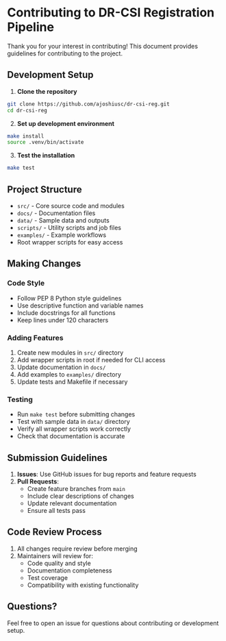 # Contributing to DR-CSI Registration Pipeline

Thank you for your interest in contributing! This document provides guidelines for contributing to the project.

## Development Setup

1. **Clone the repository**
```bash
git clone https://github.com/ajoshiusc/dr-csi-reg.git
cd dr-csi-reg
```

2. **Set up development environment**
```bash
make install
source .venv/bin/activate
```

3. **Test the installation**
```bash
make test
```

## Project Structure

- `src/` - Core source code and modules
- `docs/` - Documentation files
- `data/` - Sample data and outputs  
- `scripts/` - Utility scripts and job files
- `examples/` - Example workflows
- Root wrapper scripts for easy access

## Making Changes

### Code Style
- Follow PEP 8 Python style guidelines
- Use descriptive function and variable names
- Include docstrings for all functions
- Keep lines under 120 characters

### Adding Features
1. Create new modules in `src/` directory
2. Add wrapper scripts in root if needed for CLI access
3. Update documentation in `docs/`
4. Add examples to `examples/` directory
5. Update tests and Makefile if necessary

### Testing
- Run `make test` before submitting changes
- Test with sample data in `data/` directory
- Verify all wrapper scripts work correctly
- Check that documentation is accurate

## Submission Guidelines

1. **Issues**: Use GitHub issues for bug reports and feature requests
2. **Pull Requests**: 
   - Create feature branches from `main`
   - Include clear descriptions of changes
   - Update relevant documentation
   - Ensure all tests pass

## Code Review Process

1. All changes require review before merging
2. Maintainers will review for:
   - Code quality and style
   - Documentation completeness
   - Test coverage
   - Compatibility with existing functionality

## Questions?

Feel free to open an issue for questions about contributing or development setup.
